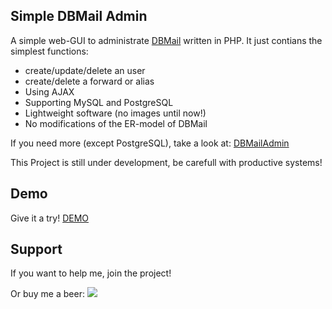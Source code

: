 ## Simple DBMail Admin ##

A simple web-GUI to administrate [DBMail](http://www.dbmail.org) written in PHP. It just contians the simplest functions:

  * create/update/delete an user
  * create/delete a forward or alias
  * Using AJAX
  * Supporting MySQL and PostgreSQL
  * Lightweight software (no images until now!)
  * No modifications of the ER-model of DBMail

If you need more (except PostgreSQL), take a look at: [DBMailAdmin](http://www.dbmailadmin.org)

This Project is still under development, be carefull with productive systems!

## Demo ##

Give it a try! [DEMO](http://sdbma.yfx.de)
## Support ##
If you want to help me, join the project!

Or buy me a beer:
[![](http://www.paypal.com/en_US/i/btn/x-click-but04.gif)](https://www.paypal.com/cgi-bin/webscr?cmd=_s-xclick&hosted_button_id=DZ3AL43YH9JP6)

